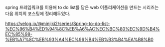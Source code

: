 spring 프레임워크를 이용해 to do list를 담은 web 어플리케이션을 만드는 시리즈는 다음 위치의 포스팅에 정리해두었다.

https://velog.io/@minjiki2/series/Spring-to-do-list-%EC%96%B4%ED%94%8C%EB%A6%AC%EC%BC%80%EC%9D%B4%EC%85%98-%EB%A7%8C%EB%93%A4%EC%96%B4%EB%B3%B4%EA%B8%B0